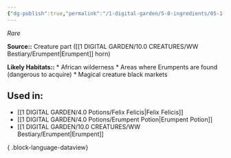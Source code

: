 ```yaml
---
{"dg-publish":true,"permalink":"/1-digital-garden/5-0-ingredients/05-1-creatures/powdered-erumpent-horn/","tags":["ingredient","rare"]}
---
```


*Rare*

**Source::** Creature part ([[1 DIGITAL GARDEN/10.0 CREATURES/WW Bestiary/Erumpent\|Erumpent]] horn)

**Likely Habitats::** * African wilderness * Areas where Erumpents are found (dangerous to acquire) * Magical creature black markets

## Used in:

- [[1 DIGITAL GARDEN/4.0 Potions/Felix Felicis\|Felix Felicis]]
- [[1 DIGITAL GARDEN/4.0 Potions/Erumpent Potion\|Erumpent Potion]]
- [[1 DIGITAL GARDEN/10.0 CREATURES/WW Bestiary/Erumpent\|Erumpent]]

{ .block-language-dataview}

